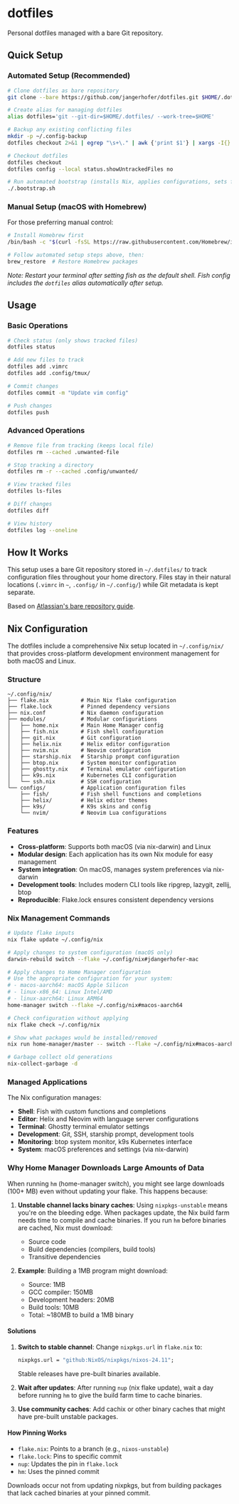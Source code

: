 # dotfiles

Personal dotfiles managed with a bare Git repository.

## Quick Setup

### Automated Setup (Recommended)

```bash
# Clone dotfiles as bare repository
git clone --bare https://github.com/jangerhofer/dotfiles.git $HOME/.dotfiles

# Create alias for managing dotfiles
alias dotfiles='git --git-dir=$HOME/.dotfiles/ --work-tree=$HOME'

# Backup any existing conflicting files
mkdir -p ~/.config-backup
dotfiles checkout 2>&1 | egrep "\s+\." | awk {'print $1'} | xargs -I{} mv {} ~/.config-backup/{} 2>/dev/null || true

# Checkout dotfiles
dotfiles checkout
dotfiles config --local status.showUntrackedFiles no

# Run automated bootstrap (installs Nix, applies configurations, sets fish as default)
./.bootstrap.sh
```

### Manual Setup (macOS with Homebrew)

For those preferring manual control:

```bash
# Install Homebrew first
/bin/bash -c "$(curl -fsSL https://raw.githubusercontent.com/Homebrew/install/HEAD/install.sh)"

# Follow automated setup steps above, then:
brew_restore  # Restore Homebrew packages
```

*Note: Restart your terminal after setting fish as the default shell. Fish config includes the `dotfiles` alias automatically after setup.*

## Usage

### Basic Operations
```bash
# Check status (only shows tracked files)
dotfiles status

# Add new files to track
dotfiles add .vimrc
dotfiles add .config/tmux/

# Commit changes
dotfiles commit -m "Update vim config"

# Push changes
dotfiles push
```

### Advanced Operations
```bash
# Remove file from tracking (keeps local file)
dotfiles rm --cached .unwanted-file

# Stop tracking a directory
dotfiles rm -r --cached .config/unwanted/

# View tracked files
dotfiles ls-files

# Diff changes
dotfiles diff

# View history
dotfiles log --oneline
```

## How It Works

This setup uses a bare Git repository stored in `~/.dotfiles/` to track configuration files throughout your home directory. Files stay in their natural locations (`.vimrc` in `~`, `.config/` in `~/.config/`) while Git metadata is kept separate.

Based on [Atlassian's bare repository guide](https://www.atlassian.com/git/tutorials/dotfiles).

## Nix Configuration

The dotfiles include a comprehensive Nix setup located in `~/.config/nix/` that provides cross-platform development environment management for both macOS and Linux.

### Structure

```
~/.config/nix/
├── flake.nix          # Main Nix flake configuration
├── flake.lock         # Pinned dependency versions
├── nix.conf           # Nix daemon configuration
├── modules/           # Modular configurations
│   ├── home.nix       # Main Home Manager config
│   ├── fish.nix       # Fish shell configuration
│   ├── git.nix        # Git configuration
│   ├── helix.nix      # Helix editor configuration
│   ├── nvim.nix       # Neovim configuration
│   ├── starship.nix   # Starship prompt configuration
│   ├── btop.nix       # System monitor configuration
│   ├── ghostty.nix    # Terminal emulator configuration
│   ├── k9s.nix        # Kubernetes CLI configuration
│   └── ssh.nix        # SSH configuration
└── configs/           # Application configuration files
    ├── fish/          # Fish shell functions and completions
    ├── helix/         # Helix editor themes
    ├── k9s/           # K9s skins and config
    └── nvim/          # Neovim Lua configurations
```

### Features

- **Cross-platform**: Supports both macOS (via nix-darwin) and Linux
- **Modular design**: Each application has its own Nix module for easy management
- **System integration**: On macOS, manages system preferences via nix-darwin
- **Development tools**: Includes modern CLI tools like ripgrep, lazygit, zellij, btop
- **Reproducible**: Flake.lock ensures consistent dependency versions

### Nix Management Commands

```bash
# Update flake inputs
nix flake update ~/.config/nix

# Apply changes to system configuration (macOS only)
darwin-rebuild switch --flake ~/.config/nix#jdangerhofer-mac

# Apply changes to Home Manager configuration
# Use the appropriate configuration for your system:
# - macos-aarch64: macOS Apple Silicon
# - linux-x86_64: Linux Intel/AMD  
# - linux-aarch64: Linux ARM64
home-manager switch --flake ~/.config/nix#macos-aarch64

# Check configuration without applying
nix flake check ~/.config/nix

# Show what packages would be installed/removed
nix run home-manager/master -- switch --flake ~/.config/nix#macos-aarch64 --dry-run

# Garbage collect old generations
nix-collect-garbage -d
```

### Managed Applications

The Nix configuration manages:

- **Shell**: Fish with custom functions and completions
- **Editor**: Helix and Neovim with language server configurations  
- **Terminal**: Ghostty terminal emulator settings
- **Development**: Git, SSH, starship prompt, development tools
- **Monitoring**: btop system monitor, k9s Kubernetes interface
- **System**: macOS preferences and settings (via nix-darwin)

### Why Home Manager Downloads Large Amounts of Data

When running `hm` (home-manager switch), you might see large downloads (100+ MB) even without updating your flake. This happens because:

1. **Unstable channel lacks binary caches**: Using `nixpkgs-unstable` means you're on the bleeding edge. When packages update, the Nix build farm needs time to compile and cache binaries. If you run `hm` before binaries are cached, Nix must download:
   - Source code
   - Build dependencies (compilers, build tools)
   - Transitive dependencies
   
2. **Example**: Building a 1MB program might download:
   - Source: 1MB
   - GCC compiler: 150MB
   - Development headers: 20MB
   - Build tools: 10MB
   - Total: ~180MB to build a 1MB binary

#### Solutions

1. **Switch to stable channel**: Change `nixpkgs.url` in `flake.nix` to:
   ```nix
   nixpkgs.url = "github:NixOS/nixpkgs/nixos-24.11";
   ```
   Stable releases have pre-built binaries available.

2. **Wait after updates**: After running `nup` (nix flake update), wait a day before running `hm` to give the build farm time to cache binaries.

3. **Use community caches**: Add cachix or other binary caches that might have pre-built unstable packages.

#### How Pinning Works

- `flake.nix`: Points to a branch (e.g., `nixos-unstable`)
- `flake.lock`: Pins to specific commit
- `nup`: Updates the pin in `flake.lock`
- `hm`: Uses the pinned commit

Downloads occur not from updating nixpkgs, but from building packages that lack cached binaries at your pinned commit.
